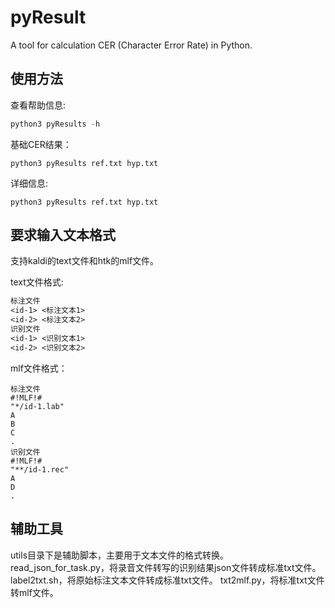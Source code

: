 # pyResult
A tool for calculation CER (Character Error Rate) in Python.

## 使用方法

查看帮助信息:
```python
python3 pyResults -h
```

基础CER结果：
```
python3 pyResults ref.txt hyp.txt
```

详细信息:
```
python3 pyResults ref.txt hyp.txt
```

## 要求输入文本格式
支持kaldi的text文件和htk的mlf文件。

text文件格式:
```txt
标注文件
<id-1> <标注文本1>
<id-2> <标注文本2>
识别文件
<id-1> <识别文本1>
<id-2> <识别文本2>
```

mlf文件格式：
```
标注文件
#!MLF!#
"*/id-1.lab"
A
B
C
.
识别文件
#!MLF!#
"**/id-1.rec"
A
D
.
```

## 辅助工具
utils目录下是辅助脚本，主要用于文本文件的格式转换。
read_json_for_task.py，将录音文件转写的识别结果json文件转成标准txt文件。
label2txt.sh，将原始标注文本文件转成标准txt文件。
txt2mlf.py，将标准txt文件转mlf文件。
